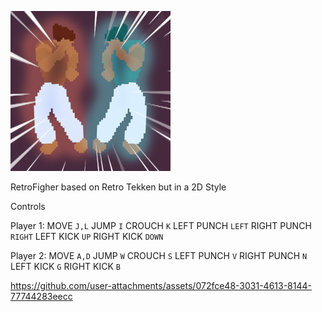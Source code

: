 ![Logo](https://github.com/Yelloo5191/RetroFighter/blob/master/fighter.png?raw=true)

RetroFigher based on Retro Tekken but in a 2D Style

Controls

Player 1:
MOVE `J,L`
JUMP `I`
CROUCH `K`
LEFT PUNCH `LEFT`
RIGHT PUNCH `RIGHT`
LEFT KICK `UP`
RIGHT KICK `DOWN`

Player 2:
MOVE `A,D`
JUMP `W`
CROUCH `S`
LEFT PUNCH `V`
RIGHT PUNCH `N`
LEFT KICK `G`
RIGHT KICK `B`

https://github.com/user-attachments/assets/072fce48-3031-4613-8144-77744283eecc

